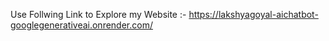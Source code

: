Use Follwing Link to Explore my Website :- https://lakshyagoyal-aichatbot-googlegenerativeai.onrender.com/
